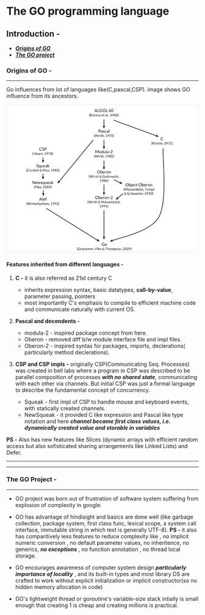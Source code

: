 # The GO programming language

## Introduction -  
   * ***[Origins of GO](#origins-of-go--)*** 
   * ***[The GO project](#the-go-project--)***

### Origins of GO -
----------

Go influences from lot of languages like(C,pascal,CSP). image shows GO influence from its ancestors.

![alt](/resources/images/Go_origin.PNG)


#### Features inherited from different languages - 
1. **C  -**  it is also referred as 21st century C

   * inherits expression syntax, basic datatypes, **call-by-value**, parameter passing, pointers
   * most importantly C's emphasis to compile to efficient machine code and communicate naturally with current OS. 


2. **Pascal and decendents -** 

   * modula-2 - inspired package concept from here.
   * Oberon - removed diff b/w module interface file and impl files.
   * Oberon-2 - inspired syntax for packages, imports, declerations( particularly method declerations).


3. **CSP and CSP impls -** originally CSP(Communicating Seq. Processes) was created in bell labs where a program in CSP was described to be parallel composition of processes ***with no shared state***, communicating with each other via channels. But initial CSP was just a formal language to describe the fundamental concept of concurrency.

   * Squeak - first impl of CSP to handle mouse and keyboard events, with statically created channels.
   * NewSqueak - it provided C like expression and Pascal like type notation and here ***channel became first class values, i.e. dynamically created value and storable in variables***

**PS -**  Also has new features like Slices (dynamic arrays with efficient random access but also sofisticated sharing arrangements like Linked Lists) and Defer.



----------
----------


### The GO Project -
----------

* GO project was born out of frustration of software system suffering from explosion of complexity in google.

* GO has advantage of hindisight and basics are done well (like garbage collection, package system, first class func, lexical scope, a system call interface, immutable string in which text is generally UTF-8).
   **PS -** it also has comparitively less features to reduce complexity like , no implicit numeric conversion , no default parameter values, no inheritence, no generics, ***no exceptions*** , no function annotation , no thread local storage.

* GO encourages awareness of computer system design ***particularly importance of locality*** , and its built-in types and most library DS are crafted to work without explicit initialization or implicit constructor(so no hidden memory allocation in code)

* GO's lightweight thread or goroutine's variable-size stack intially is small enough that creating 1 is cheap and creating millions is practical.